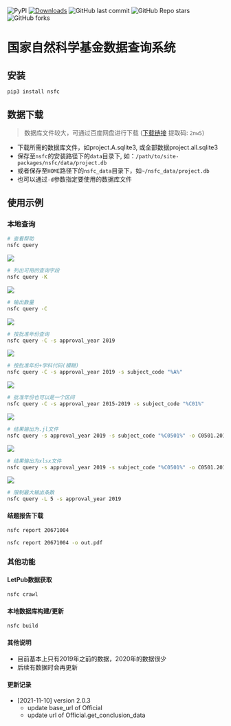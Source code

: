 ![PyPI](https://img.shields.io/pypi/v/nsfc?color=red&label=latest%20version)
[![Downloads](https://pepy.tech/badge/nsfc)](https://pepy.tech/project/nsfc)
![GitHub last commit](https://img.shields.io/github/last-commit/suqingdong/nsfc)
![GitHub Repo stars](https://img.shields.io/github/stars/suqingdong/nsfc?color=orange)
![GitHub forks](https://img.shields.io/github/forks/suqingdong/nsfc?color=%23CCAA88)

# 国家自然科学基金数据查询系统

## 安装
```bash
pip3 install nsfc
```

## 数据下载
> 数据库文件较大，可通过百度网盘进行下载
> ([下载链接](https://pan.baidu.com/s/1eadrfUg1ovBF1EAXWSTV-w) 提取码: `2nw5`)
- 下载所需的数据库文件，如project.A.sqlite3, 或全部数据project.all.sqlite3
- 保存至`nsfc`的安装路径下的`data`目录下, 如：`/path/to/site-packages/nsfc/data/project.db`
- 或者保存至`HOME`路径下的`nsfc_data`目录下，如`~/nsfc_data/project.db`
- 也可以通过`-d`参数指定要使用的数据库文件

## 使用示例
### 本地查询
```bash
# 查看帮助
nsfc query
```
![](https://suqingdong.github.io/nsfc/examples/query-help.png)

```bash
# 列出可用的查询字段
nsfc query -K
```
![](https://suqingdong.github.io/nsfc/examples/query-keys.png)

```bash
# 输出数量
nsfc query -C
```
![](https://suqingdong.github.io/nsfc/examples/query-count.png)

```bash
# 按批准年份查询
nsfc query -C -s approval_year 2019
```
![](https://suqingdong.github.io/nsfc/examples/query-count-year.png)

```bash
# 按批准年份+学科代码(模糊)
nsfc query -C -s approval_year 2019 -s subject_code "%A%"
```
![](https://suqingdong.github.io/nsfc/examples/query-year-and-subject.png)

```bash
# 批准年份也可以是一个区间
nsfc query -C -s approval_year 2015-2019 -s subject_code "%C01%"
```
![](https://suqingdong.github.io/nsfc/examples/query-year-region.png)

```bash
# 结果输出为.jl文件
nsfc query -s approval_year 2019 -s subject_code "%C0501%" -o C0501.2019.jl
```
![](https://suqingdong.github.io/nsfc/examples/query-output-jl.png)

```bash
# 结果输出为xlsx文件
nsfc query -s approval_year 2019 -s subject_code "%C0501%" -o C0501.2019.xlsx -F xlsx
```
![](https://suqingdong.github.io/nsfc/examples/query-output-xlsx.png)

```bash
# 限制最大输出条数
nsfc query -L 5 -s approval_year 2019                                           
```

#### 结题报告下载
```bash
nsfc report 20671004

nsfc report 20671004 -o out.pdf
```

### 其他功能
#### LetPub数据获取
```bash
nsfc crawl
```

#### 本地数据库构建/更新
```bash
nsfc build
```

#### 其他说明
- 目前基本上只有2019年之前的数据，2020年的数据很少
- 后续有数据时会再更新

#### 更新记录
- [2021-11-10] version 2.0.3
    - update base_url of Official
    - update url of Official.get_conclusion_data
